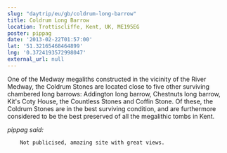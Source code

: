 ```yaml
---
slug: "daytrip/eu/gb/coldrum-long-barrow"
title: Coldrum Long Barrow
location: Trottiscliffe, Kent, UK, ME195EG
poster: pippag
date: '2013-02-22T01:57:00'
lat: '51.32165468464899'
lng: '0.3724193572998047'
external_url: null
---
```


One of the Medway megaliths constructed in the vicinity of the River Medway, the Coldrum Stones are located close to five other surviving chambered long barrows: Addington long barrow, Chestnuts long barrow, Kit's Coty House, the Countless Stones and Coffin Stone. Of these, the Coldrum Stones are in the best surviving condition, and are furthermore considered to be the best preserved of all the megalithic tombs in Kent.

<em>pippag said:</em>

        Not publicised, amazing site with great views.
